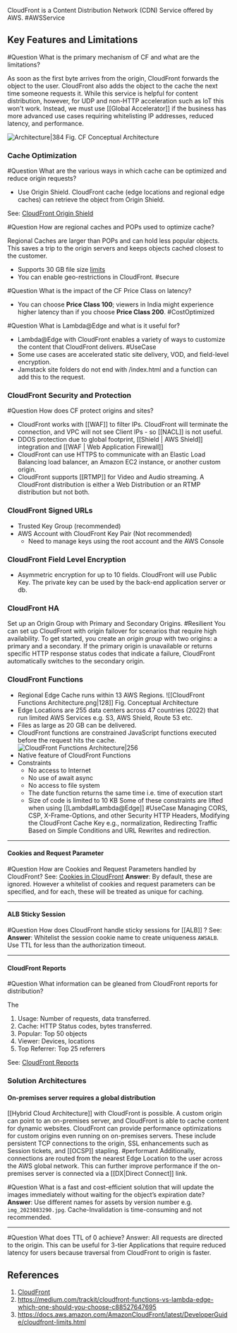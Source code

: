 CloudFront is a Content Distribution Network (CDN) Service offered by AWS. #AWSService 

## Key Features and Limitations

#Question What is the primary mechanism of CF and what are the limitations?

As soon as the first byte arrives from the origin, CloudFront forwards the object to the user. 
CloudFront also adds the object to the cache the next time someone requests it. 
While this service is helpful for content distribution, however, for UDP and non-HTTP acceleration such as IoT this won't work. Instead, we must use [[Global Accelerator]]  if the business has more advanced use cases requiring whitelisting IP addresses, reduced latency, and performance.

![Architecture|384](https://docs.aws.amazon.com/images/AmazonCloudFront/latest/DeveloperGuide/images/how-you-configure-cf.png)
Fig. CF Conceptual Architecture

### Cache  Optimization
#Question What are the various ways in which cache can be optimized and reduce origin requests?

- Use Origin Shield. CloudFront cache (edge locations and regional edge caches) can retrieve the object from Origin Shield.

See: [CloudFront Origin Shield](https://docs.aws.amazon.com/AmazonCloudFront/latest/DeveloperGuide/origin-shield.html)

#Question How are regional caches and POPs used to optimize cache?

Regional Caches are larger than POPs and can hold less popular objects. This saves a trip to the origin servers and keeps objects cached closest to the customer.
- Supports 30 GB file size [limits](https://docs.aws.amazon.com/AmazonCloudFront/latest/DeveloperGuide/cloudfront-limits.html)
- You can enable geo-restrictions in CloudFront. #secure 

#Question What is the impact of the CF Price Class on latency?
- You can choose **Price Class 100**; viewers in India might experience higher latency than if you choose **Price Class 200**. #CostOptimized 

#Question What is Lambda@Edge and what is it useful for?
- Lambda@Edge with CloudFront enables a variety of ways to customize the content that CloudFront delivers. #UseCase 
- Some use cases are accelerated static site delivery, VOD, and field-level encryption.
- Jamstack site folders do not end with /index.html and a function can add this to the request.

### CloudFront Security and Protection

#Question How does CF protect origins and sites?

- CloudFront works with [[WAF]] to filter IPs. CloudFront will terminate the connection, and VPC will not see Client IPs - so [[NACL]] is not useful.
- DDOS protection due to global footprint, [[Shield | AWS Shield]] integration and [[WAF | Web Application Firewall]]
- CloudFront can use HTTPS to communicate with an Elastic Load Balancing load balancer, an Amazon EC2 instance, or another custom origin.
- CloudFront supports [[RTMP]] for Video and Audio streaming. A CloudFront distribution is either a Web Distribution or an RTMP distribution but not both.

### CloudFront Signed URLs
- Trusted Key Group (recommended)
- AWS Account with CloudFront Key Pair (Not recommended)
	- Need to manage keys using the root account and the AWS Console
### CloudFront Field Level Encryption
- Asymmetric encryption for up to 10 fields. CloudFront will use Public Key. The private key can be used by the back-end application server or db.
### CloudFront HA
Set up an Origin Group with Primary and Secondary Origins. #Resilient 
You can set up CloudFront with origin failover for scenarios that require high availability. To get started, you create an _origin group_ with two origins: a primary and a secondary. If the primary origin is unavailable or returns specific HTTP response status codes that indicate a failure, CloudFront automatically switches to the secondary origin.

### CloudFront Functions
- Regional Edge Cache runs within 13 AWS Regions.
![[CloudFront Functions Architecture.png|128]]
Fig. Conceptual Architecture
- Edge Locations are 255 data centers across 47 countries (2022) that run limited AWS Services e.g. S3, AWS Shield, Route 53 etc.
- Files as large as 20 GB can be delivered.
- CloudFront functions are constrained JavaScript functions executed before the request hits the cache. 
![CloudFront Functions Architecture|256](https://miro.medium.com/v2/resize:fit:1400/0*feB6kqJ_WjWbpggD)
- Native feature of CloudFront Functions
- Constraints
	- No access to Internet
	- No use of await async
	- No access to file system
	- The date function returns the same time i.e. time of execution start
	- Size of code is limited to 10 KB
Some of these constraints are lifted when using [[Lambda#Lambda@Edge]]
#UseCase  Managing CORS, CSP, X-Frame-Options, and other Security HTTP Headers, Modifying the CloudFront Cache Key e.g., normalization, Redirecting Traffic Based on Simple Conditions and URL Rewrites and redirection.

---
#### Cookies and Request Parameter
#Question How are Cookies and Request Parameters handled by CloudFront?
See: [Cookies in CloudFront](https://docs.aws.amazon.com/AmazonCloudFront/latest/DeveloperGuide/Cookies.html)
**Answer**: By default, these are ignored. However a whitelist of cookies and request parameters can be specified, and for each, these will be treated as unique for caching.

---

#### ALB Sticky Session 
#Question How does CloudFront handle sticky sessions for [[ALB]] ?
See:
**Answer**: Whitelist the session cookie name to create uniqueness `AWSALB`. Use TTL for less than the authorization timeout.

---

#### CloudFront Reports

#Question What information can be gleaned from CloudFront reports for distribution?

The
1. Usage: Number of requests, data transferred.
2. Cache: HTTP Status codes, bytes transferred.
3. Popular: Top 50 objects
4. Viewer: Devices, locations
5. Top Referrer: Top 25 referrers

See: [CloudFront Reports](https://docs.aws.amazon.com/AmazonCloudFront/latest/DeveloperGuide/reports.html#reports-overview-viewers)

### Solution Architectures

#### On-premises server requires a global distribution
[[Hybrid Cloud Architecture]] with CloudFront is possible. A custom origin can point to an on-premises server, and CloudFront is able to cache content for dynamic websites. CloudFront can provide performance optimizations for custom origins even running on on-premises servers. These include persistent TCP connections to the origin, SSL enhancements such as Session tickets, and [[OCSP]] stapling. #performant 
Additionally, connections are routed from the nearest Edge Location to the user across the AWS global network. This can further improve performance if the on-premises server is connected via a [[DX|Direct Connect]]  link.

#Question  What is a fast and cost-efficient solution that will update the images immediately without waiting for the object’s expiration date?
**Answer**: Use different names for assets by version number e.g. `img_2023083290.jpg`. Cache-Invalidation is time-consuming and not recommended.  

---

#Question What does TTL of 0 achieve?
Answer: All requests are directed to the origin. This can be useful for 3-tier Applications that require reduced latency for users because traversal from CloudFront to origin is faster.

## References

1. [CloudFront](https://docs.aws.amazon.com/AmazonCloudFront/latest/DeveloperGuide/Introduction.html)
2. https://medium.com/trackit/cloudfront-functions-vs-lambda-edge-which-one-should-you-choose-c88527647695
3. https://docs.aws.amazon.com/AmazonCloudFront/latest/DeveloperGuide/cloudfront-limits.html